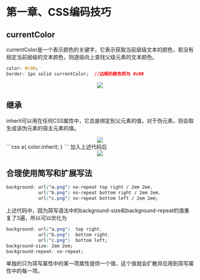 # 第一章、CSS编码技巧
## currentColor
currentColor是一个表示颜色的关键字，它表示获取当前层级文本的颜色，若没有规定当前层级的文本颜色，则逐级向上查找父级元素的文本颜色。
```css
color: #c00;
border: 1px solid currentColor;  //边框的颜色将为 #c00
```

<div align=center><img src="/note/images/css-secret/1/1.png"></div>  

## 继承
inherit可以用在任何CSS属性中，它总是绑定到父元素的值，对于伪元素，则会取生成该伪元素的宿主元素的值。
<div align=center><img src="/note/images/css-secret/1/2.png"></div>  
```css
a{
  color:inherit;
}
```
加入上述代码后
<div align=center><img src="/note/images/css-secret/1/3.png"></div>  

## 合理使用简写和扩展写法
```css
background: url("a.png") no-repeat top right / 2em 2em,
            url("b.png") no-repeat bottom right / 2em 2em,
            url("c.png") no-repeat bottom left / 2em 2em;
```
上述代码中，因为简写语法中的background-size和background-repeat的值重复了3遍，所以可以优化为
```css
background: url("a.png")  top right,
            url("b.png")  bottom right,
            url("c.png")  bottom left;
background-size: 2em 2em;
background-repeat: no-repeat;
```
单独的只为简写属性中的某一项属性提供一个值，这个值就会扩散并应用到简写属性中的每一项。